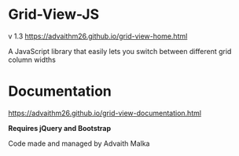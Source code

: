 # Grid-View-JS
v 1.3
https://advaithm26.github.io/grid-view-home.html

A JavaScript library that easily lets you switch between different grid column widths

# Documentation
https://advaithm26.github.io/grid-view-documentation.html

<strong>Requires jQuery and Bootstrap </strong>

Code made and managed by Advaith Malka
